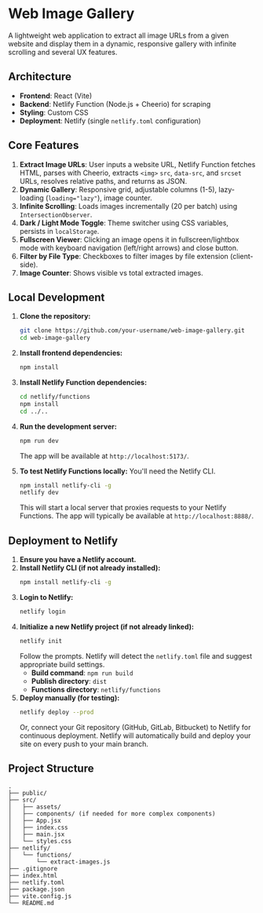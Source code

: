 # Web Image Gallery

A lightweight web application to extract all image URLs from a given website and display them in a dynamic, responsive gallery with infinite scrolling and several UX features.

## Architecture
- **Frontend**: React (Vite)
- **Backend**: Netlify Function (Node.js + Cheerio) for scraping
- **Styling**: Custom CSS
- **Deployment**: Netlify (single `netlify.toml` configuration)

## Core Features
1.  **Extract Image URLs**: User inputs a website URL, Netlify Function fetches HTML, parses with Cheerio, extracts `<img>` `src`, `data-src`, and `srcset` URLs, resolves relative paths, and returns as JSON.
2.  **Dynamic Gallery**: Responsive grid, adjustable columns (1-5), lazy-loading (`loading="lazy"`), image counter.
3.  **Infinite Scrolling**: Loads images incrementally (20 per batch) using `IntersectionObserver`.
4.  **Dark / Light Mode Toggle**: Theme switcher using CSS variables, persists in `localStorage`.
5.  **Fullscreen Viewer**: Clicking an image opens it in fullscreen/lightbox mode with keyboard navigation (left/right arrows) and close button.
6.  **Filter by File Type**: Checkboxes to filter images by file extension (client-side).
7.  **Image Counter**: Shows visible vs total extracted images.

## Local Development

1.  **Clone the repository:**
    ```bash
    git clone https://github.com/your-username/web-image-gallery.git
    cd web-image-gallery
    ```

2.  **Install frontend dependencies:**
    ```bash
    npm install
    ```

3.  **Install Netlify Function dependencies:**
    ```bash
    cd netlify/functions
    npm install
    cd ../..
    ```

4.  **Run the development server:**
    ```bash
    npm run dev
    ```
    The app will be available at `http://localhost:5173/`.

5.  **To test Netlify Functions locally:**
    You'll need the Netlify CLI.
    ```bash
    npm install netlify-cli -g
    netlify dev
    ```
    This will start a local server that proxies requests to your Netlify Functions. The app will typically be available at `http://localhost:8888/`.

## Deployment to Netlify

1.  **Ensure you have a Netlify account.**
2.  **Install Netlify CLI (if not already installed):**
    ```bash
    npm install netlify-cli -g
    ```
3.  **Login to Netlify:**
    ```bash
    netlify login
    ```
4.  **Initialize a new Netlify project (if not already linked):**
    ```bash
    netlify init
    ```
    Follow the prompts. Netlify will detect the `netlify.toml` file and suggest appropriate build settings.
    -   **Build command**: `npm run build`
    -   **Publish directory**: `dist`
    -   **Functions directory**: `netlify/functions`
5.  **Deploy manually (for testing):**
    ```bash
    netlify deploy --prod
    ```
    Or, connect your Git repository (GitHub, GitLab, Bitbucket) to Netlify for continuous deployment. Netlify will automatically build and deploy your site on every push to your main branch.

## Project Structure

```
.
├── public/
├── src/
│   ├── assets/
│   ├── components/ (if needed for more complex components)
│   ├── App.jsx
│   ├── index.css
│   ├── main.jsx
│   └── styles.css
├── netlify/
│   └── functions/
│       └── extract-images.js
├── .gitignore
├── index.html
├── netlify.toml
├── package.json
├── vite.config.js
└── README.md
